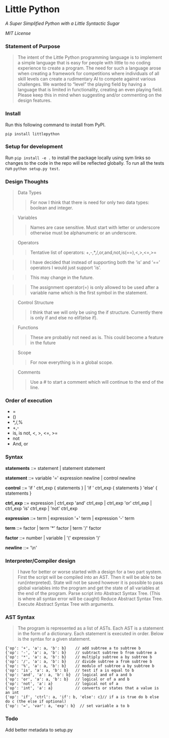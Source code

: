 # Little Python
*A Super Simplified Python with a Little Syntactic Sugar*

*MIT License*

### Statement of Purpose

> The intent of the Little Python programming language is to implement a simple language that is easy for people with little to no coding experience to create a program. The need for such a language arose when creating a framework for competitions  where individuals of all skill levels can create a rudimentary AI to compete against various challenges. We wanted to “level” the playing field by having a language that is limited in functionality, creating an even playing field. Please keep this in mind when suggesting and/or commenting on the design features.

### Install
Run this following command to install from PyPI.

```pip install littlepython```

### Setup for development
Run ```pip install -e .``` to install the package locally using sym links so changes to the code in the repo will be reflected globally.
To run all the tests run ```python setup.py test```.


### Design Thoughts
> Data Types
> > For now I think that there is need for only two data types: boolean and integer.

> Variables
> > Names are case sensitive.
> > Must start with letter or underscore otherwise must be alphanumeric or an underscore.

> Operators
> > Tentative list of operators: +,-,*,/,or,and,not,is(==),<,>,<=,>=

> > I have decided that instead of supporting both the 'is’ and ‘==’ operators I would just support 'is’.

> > This may change in the future.

> > The assignment operator(=) is only allowed to be used after a variable name which is the first symbol in the statement.

> Control Structure
> > I think that we will only be using the if structure.
Currently there is only if and else no elif(else if).

> Functions
> > These are probably not need as is.
This could become a feature in the future

> Scope
> > For now everything is in a global scope.

> Comments
> > Use a # to start a comment which will continue to the end of the line.

### Order of execution
* =
* ()
* *,/,%
* +,-
* is, is not, <, >, <=, >=
* not
* And, or



### Syntax
**statements** ::= statement
                 | statement statement

**statement**  ::= variable '=' expression newline
                 | control newline

**control**    ::= 'if ' ctrl_exp { statements }
                 | 'if ' ctrl_exp { statements } 'else' { statements }

**ctrl_exp**   ::= expression
                 | ctrl_exp 'and' ctrl_exp
                 | ctrl_exp 'or' ctrl_exp
                 | ctrl_exp 'is' ctrl_exp
                 | 'not' ctrl_exp

**expression** ::= term
                 | expression '+' term
                 | expression '-' term

**term**       ::= factor
                 | term '*' factor
                 | term '/' factor

**factor**     ::= number
                 | variable
                 | '(' expression ')'

**newline**    ::= '\n'

### Interpreter/Compiler design
> I have for better or worse started with a design for a two part system. First the script will be compiled into an AST. Then it will be able to be run(interpreted). State will not be saved however it is possible to pass global variables into the program and get the state of all variables at the end of the program.
Parse script into Abstract Syntax Tree. (This is where all syntax error will be caught)
Reduce Abstract Syntax Tree.
Execute Abstract Syntax Tree with arguments.

### AST Syntax
> The program is represented as a list of ASTs. Each AST is a statement in the form of a dictionary. Each statement is executed in order. Below is the syntax for a given statement.
 ~~~
 {'op': '+', 'a': a, 'b': b}    // add subtree a to subtree b
 {'op': '-', 'a': a, 'b': b}    // subtract subtree b from subtree a
 {'op': '*', 'a': a, 'b': b}    // multiply subtree a by subtree b
 {'op': '/', 'a': a, 'b': b}    // divide subtree a from subtree b
 {'op': '%', 'a': a, 'b': b}    // modulo of subtree a by subtree b
 {'op': 'is', 'a': a, 'b': b}   // test if a is equal to b
 {'op': 'and', 'a': a, 'b': b}  // logical and of a and b
 {'op': 'or', 'a': a, 'b': b}   // logical or of a and b
 {'op': 'not', 'a': a}          // logical not of a
 {'op': 'int', 'a': a}          // converts or states that a value is an int
 {'op': 'if', 'ctrl': a, 'if': b, 'else': c}// if a is true do b else do c (the else if optional)
 {'op': '=', 'var': a, 'exp': b}  // set variable a to b
 ~~~
 
### Todo
Add better metadata to setup.py

